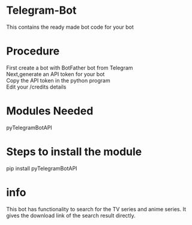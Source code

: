 # Telegram-Bot      
This contains the ready made bot code for your bot  
# Procedure 
  First create a bot with BotFather bot from Telegram  
  Next,generate an API token for your bot  
  Copy the API token in the python program    
  Edit your /credits details  
# Modules Needed
   pyTelegramBotAPI   
# Steps to install the module
   pip install pyTelegramBotAPI 
# info 
  This bot has functionality to search for the TV series and anime series.
  It gives the download link of the search result directly. 
  
 
 
 
